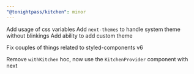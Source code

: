 ```yaml
---
"@tonightpass/kitchen": minor
---
```


Add usage of css variables
Add `next-themes` to handle system theme without blinkings
Add ability to add custom theme

Fix couples of things related to styled-components v6

Remove `withKitchen` hoc, now use the `KitchenProvider` component with next

